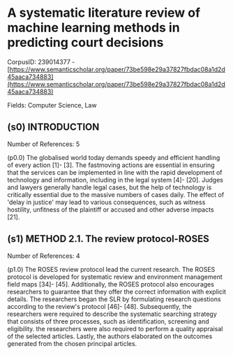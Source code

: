 # A systematic literature review of machine learning methods in predicting court decisions

CorpusID: 239014377 - [https://www.semanticscholar.org/paper/73be598e29a37827fbdac08a1d2d45aaca734883](https://www.semanticscholar.org/paper/73be598e29a37827fbdac08a1d2d45aaca734883)

Fields: Computer Science, Law

## (s0) INTRODUCTION
Number of References: 5

(p0.0) The globalised world today demands speedy and efficient handling of every action [1]- [3]. The fastmoving actions are essential in ensuring that the services can be implemented in line with the rapid development of technology and information, including in the legal system [4]- [20]. Judges and lawyers generally handle legal cases, but the help of technology is critically essential due to the massive numbers of cases daily. The effect of 'delay in justice' may lead to various consequences, such as witness hostility, unfitness of the plaintiff or accused and other adverse impacts [21].
## (s1) METHOD 2.1. The review protocol-ROSES
Number of References: 4

(p1.0) The ROSES review protocol lead the current research. The ROSES protocol is developed for systematic review and environment management field maps [34]- [45]. Additionally, the ROSES protocol also encourages researchers to guarantee that they offer the correct information with explicit details. The researchers began the SLR by formulating research questions according to the review's protocol [46]- [48]. Subsequently, the researchers were required to describe the systematic searching strategy that consists of three processes, such as identification, screening and eligibility. the researchers were also required to perform a quality appraisal of the selected articles. Lastly, the authors elaborated on the outcomes generated from the chosen principal articles.
